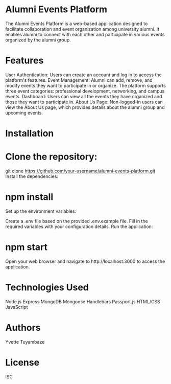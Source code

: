 # Alumni Events Platform
The Alumni Events Platform is a web-based application designed to facilitate collaboration and event organization among university alumni. It enables alumni to connect with each other and participate in various events organized by the alumni group.

# Features
User Authentication: Users can create an account and log in to access the platform's features.
Event Management: Alumni can add, remove, and modify events they want to participate in or organize. The platform supports three event categories: professional development, networking, and campus events.
Dashboard: Users can view all the events they have organized and those they want to participate in.
About Us Page: Non-logged-in users can view the About Us page, which provides details about the alumni group and upcoming events.
# Installation
# Clone the repository:


git clone https://github.com/your-username/alumni-events-platform.git
Install the dependencies:


# npm install
Set up the environment variables:

Create a .env file based on the provided .env.example file.
Fill in the required variables with your configuration details.
Run the application:


# npm start
Open your web browser and navigate to http://localhost:3000 to access the application.

# Technologies Used
Node.js
Express
MongoDB
Mongoose
Handlebars
Passport.js
HTML/CSS
JavaScript
# Authors
Yvette Tuyambaze
# License 
ISC